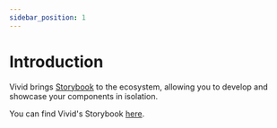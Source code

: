 ```yaml
---
sidebar_position: 1
---
```


# Introduction

Vivid brings [Storybook](https://storybook.js.org/) to the ecosystem, allowing you to develop and showcase your components in isolation.

You can find Vivid's Storybook [here](https://vivid-ts.github.io/vivid/).
